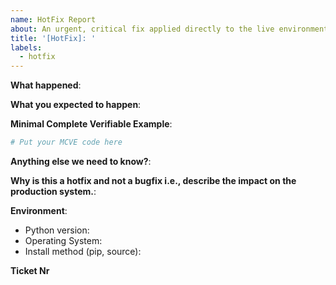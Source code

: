 ```yaml
---
name: HotFix Report
about: An urgent, critical fix applied directly to the live environment, often bypassing regular development cycles.
title: '[HotFix]: '
labels:
  - hotfix
---
```


**What happened**:

**What you expected to happen**:

**Minimal Complete Verifiable Example**:

<!-- See http://matthewrocklin.com/blog/work/2018/02/28/minimal-bug-reports or https://stackoverflow.com/help/mcve for an example -->

```python
# Put your MCVE code here
```

**Anything else we need to know?**:

**Why is this a hotfix and not a bugfix i.e., describe the impact on the production system.**:

**Environment**:

- Python version:
- Operating System:
- Install method (pip, source):

**Ticket Nr**

<!--Will be provided by owner -->
